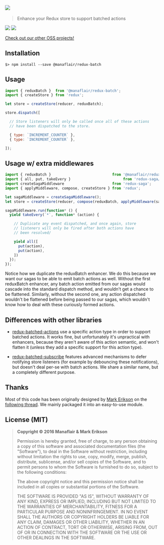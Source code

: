 # [![](/logo.png?raw=true)](https://github.com/manaflair/redux-batch)

> Enhance your Redux store to support batched actions

[![](https://img.shields.io/npm/v/@manaflair/redux-batch.svg)]() [![](https://img.shields.io/npm/l/@manaflair/redux-batch.svg)]()

[Check out our other OSS projects!](https://manaflair.github.io)

## Installation

```
$> npm install --save @manaflair/redux-batch
```

## Usage

```js
import { reduxBatch }  from '@manaflair/redux-batch';
import { createStore } from 'redux';

let store = createStore(reducer, reduxBatch);

store.dispatch([

  // Store listeners will only be called once all of these actions
  // have been dispatched to the store.

  { type: `INCREMENT_COUNTER` },
  { type: `INCREMENT_COUNTER` },

]);
```

## Usage w/ extra middlewares

```js
import { reduxBatch }                            from '@manaflair/redux-batch';
import { all, put, takeEvery }                        from 'redux-saga/effects';
import createSagaMiddleware                      from 'redux-saga';
import { applyMiddleware, compose, createStore } from 'redux';

let sagaMiddleware = createSagaMiddleware();
let store = createStore(reducer, compose(reduxBatch, applyMiddleware(sagaMiddleware), reduxBatch));

sagaMiddleware.run(function* () {
  yield takeEvery(`*`, function* (action) {

    // Duplicate any event dispatched, and once again, store
    // listeners will only be fired after both actions have
    // been resolved/

    yield all([
      put(action),
      put(action),
    ])
  });
});
```

Notice how we duplicate the reduxBatch enhancer. We do this because we want our sagas to be able to emit batch actions as well. Without the first reduxBatch enhancer, any batch action emitted from our sagas would cascade into the standard dispatch method, and wouldn't get a chance to be flattened. Similarly, without the second one, any action dispatched wouldn't be flattened before being passed to our sagas, which wouldn't know how to deal with these curiously formed actions.

## Differences with other libraries

- [redux-batched-actions](https://github.com/tshelburne/redux-batched-actions) use a specific action type in order to support batched actions. It works fine, but unfortunately it's unpractical with enhancers, because they aren't aware of this action semantic, and won't flatten it (unless they add a specific support for this action type).

- [redux-batched-subscribe](https://github.com/tappleby/redux-batched-subscribe) features advanced mechanisms to defer notifying store listeners (for example by debouncing these notifications), but doesn't deal per-se with batch actions. We share a similar name, but a completely different purpose.

## Thanks

Most of this code has been originally designed by [Mark Erikson](https://github.com/markerikson) on the [following thread](https://github.com/reactjs/redux/pull/1813#issuecomment-227623481). We mainly packaged it into an easy-to-use module.

## License (MIT)

> **Copyright © 2016 Manaflair & Mark Erikson**
>
> Permission is hereby granted, free of charge, to any person obtaining a copy of this software and associated documentation files (the "Software"), to deal in the Software without restriction, including without limitation the rights to use, copy, modify, merge, publish, distribute, sublicense, and/or sell copies of the Software, and to permit persons to whom the Software is furnished to do so, subject to the following conditions:
>
> The above copyright notice and this permission notice shall be included in all copies or substantial portions of the Software.
>
> THE SOFTWARE IS PROVIDED "AS IS", WITHOUT WARRANTY OF ANY KIND, EXPRESS OR IMPLIED, INCLUDING BUT NOT LIMITED TO THE WARRANTIES OF MERCHANTABILITY, FITNESS FOR A PARTICULAR PURPOSE AND NONINFRINGEMENT. IN NO EVENT SHALL THE AUTHORS OR COPYRIGHT HOLDERS BE LIABLE FOR ANY CLAIM, DAMAGES OR OTHER LIABILITY, WHETHER IN AN ACTION OF CONTRACT, TORT OR OTHERWISE, ARISING FROM, OUT OF OR IN CONNECTION WITH THE SOFTWARE OR THE USE OR OTHER DEALINGS IN THE SOFTWARE.
